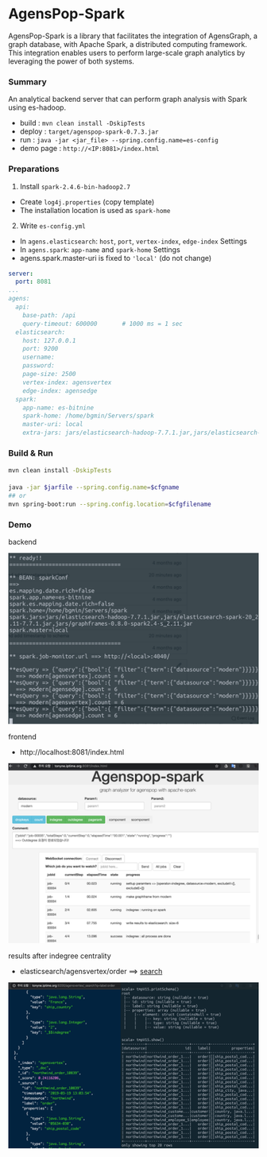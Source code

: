 # AgensPop-Spark
AgensPop-Spark is a library that facilitates the integration of AgensGraph, a graph database, with Apache Spark, a distributed computing framework. This integration enables users to perform large-scale graph analytics by leveraging the power of both systems.

### Summary

An analytical backend server that can perform graph analysis with Spark using es-hadoop.

- build : `mvn clean install -DskipTests`
- deploy : `target/agenspop-spark-0.7.3.jar`
- run : `java -jar <jar_file> --spring.config.name=es-config`
- demo page : `http://<IP:8081>/index.html`

### Preparations

1) Install `spark-2.4.6-bin-hadoop2.7`

- Create `log4j.properties` (copy template)
- The installation location is used as `spark-home`

2) Write `es-config.yml`

- In `agens.elasticsearch`: `host`, `port`, `vertex-index`, `edge-index` Settings
- In `agens.spark`: `app-name` and `spark-home` Settings
- **<caution>** agens.spark.master-uri is fixed to `'local'` (do not change)

```yml
server:
  port: 8081
...
agens:
  api:
    base-path: /api
    query-timeout: 600000       # 1000 ms = 1 sec
  elasticsearch:
    host: 127.0.0.1
    port: 9200
    username:
    password:
    page-size: 2500
    vertex-index: agensvertex
    edge-index: agensedge
  spark:
    app-name: es-bitnine
    spark-home: /home/bgmin/Servers/spark
    master-uri: local
    extra-jars: jars/elasticsearch-hadoop-7.7.1.jar,jars/elasticsearch-spark-20_2.11-7.7.1.jar,jars/graphframes-0.8.0-spark2.4-s_2.11.jar
```

### Build & Run

```sh
mvn clean install -DskipTests

java -jar $jarfile --spring.config.name=$cfgname
## or
mvn spring-boot:run --spring.config.location=$cfgfilename
```

### Demo

backend

<img src="https://github.com/bitnine-oss/agenspop-spark/blob/master/docs/images/agenspop-spark-backend-console.png">

frontend

- http://localhost:8081/index.html

<img src="https://github.com/bitnine-oss/agenspop-spark/blob/master/docs/images/agenspop-spark-frontend-web.png">

results after indegree centrality

- elasticsearch/agensvertex/order ==> [search](http://tonyne.iptime.org:9200/agensvertex/_search?q=label:order)

<img src="https://github.com/bitnine-oss/agenspop-spark/blob/master/docs/images/agenspop-spark-shell_indegree_results.png">

